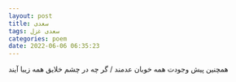 ```yaml
---
layout: post
title: سعدی
tags: سعدی غزل
categories: poem
date: 2022-06-06 06:35:23
---
```


همچنین پیش وجودت همه خوبان عدمند / گر چه در چشم خلایق همه زیبا آیند
